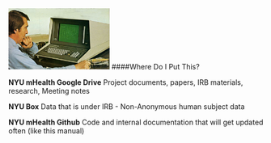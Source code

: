 <img src="/Images/computer.png" width="200">
####Where Do I Put This?

**NYU mHealth Google Drive**
Project documents, papers, IRB materials, research, Meeting notes

**NYU Box**
Data that is under IRB - Non-Anonymous human subject data

**NYU mHealth Github**
Code and internal documentation that will get updated often (like this manual)
